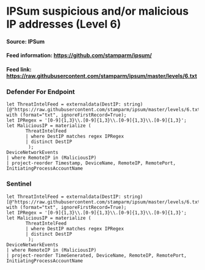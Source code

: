 # IPSum suspicious and/or malicious IP addresses (Level 6)

#### Source: IPSum
#### Feed information: https://github.com/stamparm/ipsum/
#### Feed link: https://raw.githubusercontent.com/stamparm/ipsum/master/levels/6.txt

### Defender For Endpoint
```
let ThreatIntelFeed = externaldata(DestIP: string)[@"https://raw.githubusercontent.com/stamparm/ipsum/master/levels/6.txt"] with (format="txt", ignoreFirstRecord=True);
let IPRegex = '[0-9]{1,3}\\.[0-9]{1,3}\\.[0-9]{1,3}\\.[0-9]{1,3}';
let MaliciousIP = materialize (
       ThreatIntelFeed
       | where DestIP matches regex IPRegex
       | distinct DestIP
        );
DeviceNetworkEvents
| where RemoteIP in (MaliciousIP)
| project-reorder Timestamp, DeviceName, RemoteIP, RemotePort, InitiatingProcessAccountName
```


### Sentinel
```
let ThreatIntelFeed = externaldata(DestIP: string)[@"https://raw.githubusercontent.com/stamparm/ipsum/master/levels/6.txt"] with (format="txt", ignoreFirstRecord=True);
let IPRegex = '[0-9]{1,3}\\.[0-9]{1,3}\\.[0-9]{1,3}\\.[0-9]{1,3}';
let MaliciousIP = materialize (
       ThreatIntelFeed
       | where DestIP matches regex IPRegex
       | distinct DestIP
        );
DeviceNetworkEvents
| where RemoteIP in (MaliciousIP)
| project-reorder TimeGenerated, DeviceName, RemoteIP, RemotePort, InitiatingProcessAccountName
```

